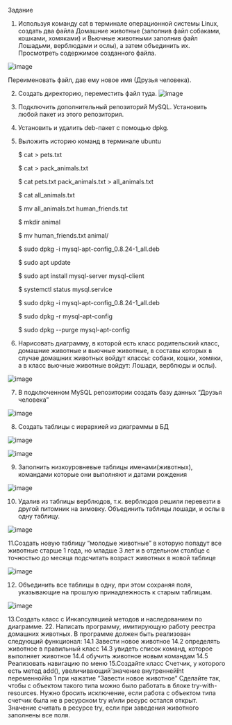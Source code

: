 Задание
1. Используя команду cat в терминале операционной системы Linux, создать
два файла Домашние животные (заполнив файл собаками, кошками,
хомяками) и Вьючные животными заполнив файл Лошадьми, верблюдами и
ослы), а затем объединить их. Просмотреть содержимое созданного файла.

![image](https://github.com/user-attachments/assets/19af1a30-9d4d-4a98-a860-95306151bd76)

Переименовать файл, дав ему новое имя (Друзья человека).

2. Создать директорию, переместить файл туда.
![image](https://github.com/user-attachments/assets/a4431577-79dc-4459-af90-19ba60fa7132)
3. Подключить дополнительный репозиторий MySQL. Установить любой пакет
из этого репозитория.
4. Установить и удалить deb-пакет с помощью dpkg.
5. Выложить историю команд в терминале ubuntu

      $ cat > pets.txt
   
      $ cat > pack_animals.txt
   
      $ cat pets.txt pack_animals.txt > all_animals.txt
   
      $ cat all_animals.txt
   
      $ mv all_animals.txt human_friends.txt
   
      $ mkdir animal
   
      $ mv human_friends.txt animal/
   
      $ sudo dpkg -i mysql-apt-config_0.8.24-1_all.deb
   
      $ sudo apt update
   
      $ sudo apt install mysql-server mysql-client
   
      $ systemctl status mysql.service
   
      $ sudo dpkg -i mysql-apt-config_0.8.24-1_all.deb
   
      $ sudo dpkg -r mysql-apt-config
   
      $ sudo dpkg --purge mysql-apt-config
  
6. Нарисовать диаграмму, в которой есть класс родительский класс, домашние
животные и вьючные животные, в составы которых в случае домашних
животных войдут классы: собаки, кошки, хомяки, а в класс вьючные животные
войдут: Лошади, верблюды и ослы).

![image](https://github.com/user-attachments/assets/d6d6f7c8-93b8-4844-bbe8-e7c916eb74d6)



7. В подключенном MySQL репозитории создать базу данных “Друзья
человека”

![image](https://github.com/user-attachments/assets/57f4aa7a-c50a-4a2b-849d-8130b1f154c5)


8. Создать таблицы с иерархией из диаграммы в БД
    
 ![image](https://github.com/user-attachments/assets/89b70327-69f6-4914-bd38-9827e00b65fb)
 
 ![image](https://github.com/user-attachments/assets/28a16b60-4565-47a2-a863-005d13d9ef30)
  

9. Заполнить низкоуровневые таблицы именами(животных), командами
которые они выполняют и датами рождения

![image](https://github.com/user-attachments/assets/2e7985c4-3a9e-4e27-8e31-c939b5d21a1e)

10. Удалив из таблицы верблюдов, т.к. верблюдов решили перевезти в другой
питомник на зимовку. Объединить таблицы лошади, и ослы в одну таблицу.

![image](https://github.com/user-attachments/assets/0475200c-b961-4bf3-8b0a-072d3f0f9f30)

11.Создать новую таблицу “молодые животные” в которую попадут все
животные старше 1 года, но младше 3 лет и в отдельном столбце с точностью
до месяца подсчитать возраст животных в новой таблице

![image](https://github.com/user-attachments/assets/7774ea48-bc3c-4f7d-8156-af6434d57383)

12. Объединить все таблицы в одну, при этом сохраняя поля, указывающие на
прошлую принадлежность к старым таблицам.

![image](https://github.com/user-attachments/assets/2e83d4f2-980d-4ff5-a046-ce5fbc08f11f)

13.Создать класс с Инкапсуляцией методов и наследованием по диаграмме.
22. Написать программу, имитирующую работу реестра домашних животных.
В программе должен быть реализован следующий функционал:
14.1 Завести новое животное
14.2 определять животное в правильный класс
14.3 увидеть список команд, которое выполняет животное
14.4 обучить животное новым командам
14.5 Реализовать навигацию по меню
15.Создайте класс Счетчик, у которого есть метод add(), увеличивающий̆
значение внутренней̆int переменной̆на 1 при нажатие “Завести новое
животное” Сделайте так, чтобы с объектом такого типа можно было работать в
блоке try-with-resources. Нужно бросить исключение, если работа с объектом
типа счетчик была не в ресурсном try и/или ресурс остался открыт. Значение
считать в ресурсе try, если при заведения животного заполнены все поля.
